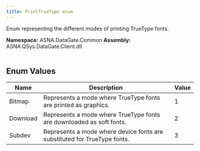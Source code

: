 ```yaml
---
title: PrintTrueType enum
---
```


Enum representing the different modes of printing TrueType fonts.

**Namespace:** ASNA.DataGate.Common
**Assembly:** ASNA.QSys.DataGate.Client.dll
<br>
<br>

## Enum Values

| Name | Description | Value
| --- | --- | --- 
| Bitmap | Represents a mode where TrueType fonts are printed as graphics. | 1 |
| Download | Represents a mode where TrueType fonts are downloaded as soft fonts. | 2 |
| Subdev | Represents a mode where device fonts are substituted for TrueType fonts. | 3 |
